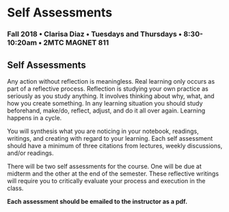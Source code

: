# Self Assessments

### Fall 2018 • Clarisa Diaz • Tuesdays and Thursdays • 8:30-10:20am • 2MTC MAGNET 811

## Self Assessments

Any action without reflection is meaningless. Real learning only occurs as part of a reflective process. Reflection is studying your own practice as seriously as you study anything. It involves thinking about why, what, and how you create something. In any learning situation you should study beforehand, make/do, reflect, adjust, and do it all over again. Learning happens in a cycle.

You will synthesis what you are noticing in your notebook, readings, writings, and creating with regard to your learning. Each self assessment should have a minimum of three citations from lectures, weekly discussions, and/or readings.

There will be two self assessments for the course. One will be due at midterm and the other at the end of the semester. These reflective writings will require you to critically evaluate your process and execution in the class.

**Each assessment should be emailed to the instructor as a pdf.**

